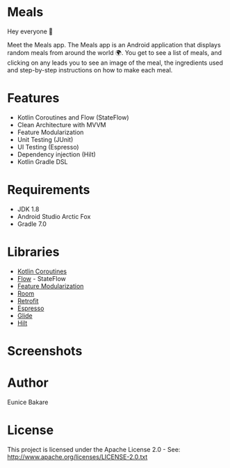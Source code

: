 # Meals

Hey everyone 👋

Meet the Meals app. 
The Meals app is an Android application that displays random meals from around the world 🌍. You get to see a list of meals, and clicking on any leads you to see an image of the meal, the ingredients used and step-by-step instructions on how to make each meal. 

# Features
* Kotlin Coroutines and Flow (StateFlow)
* Clean Architecture with MVVM
* Feature Modularization
* Unit Testing (JUnit)
* UI Testing (Espresso)
* Dependency injection (Hilt)
* Kotlin Gradle DSL

# Requirements
* JDK 1.8
* Android Studio Arctic Fox
* Gradle 7.0

# Libraries
* [Kotlin Coroutines](https://developer.android.com/kotlin/coroutines)
* [Flow](https://developer.android.com/kotlin/flow) - StateFlow
* [Feature Modularization](https://developer.android.com/topic/modularization/patterns#feature-modules)
* [Room](https://developer.android.com/training/data-storage/room)
* [Retrofit](https://square.github.io/retrofit/)
* [Espresso](https://developer.android.com/training/testing/espresso)
* [Glide](https://github.com/bumptech/glide)
* [Hilt](https://developer.android.com/training/dependency-injection/hilt-android)
  
# Screenshots

# Author
Eunice Bakare

# License
This project is licensed under the Apache License 2.0 - See: http://www.apache.org/licenses/LICENSE-2.0.txt
